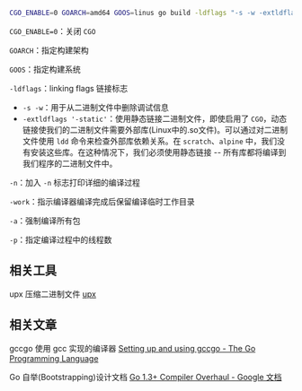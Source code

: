 ```bash
CGO_ENABLE=0 GOARCH=amd64 GOOS=linus go build -ldflags "-s -w -extldflags '-static'" -o ./app
```

`CGO_ENABLE=0`：关闭 `CGO`

`GOARCH`：指定构建架构

`GOOS`：指定构建系统

`-ldflags`：linking flags 链接标志
  - `-s -w`：用于从二进制文件中删除调试信息
  - `-extldflags '-static'`：使用静态链接二进制文件，即使启用了 `CGO`，动态链接使我们的二进制文件需要外部库(Linux中的.so文件)。可以通过对二进制文件使用 `ldd` 命令来检查外部库依赖关系。在 `scratch`、`alpine` 中，我们没有安装这些库。在这种情况下，我们必须使用静态链接 -- 所有库都将编译到我们程序的二进制文件中。

`-n`：加入 `-n` 标志打印详细的编译过程

`-work`：指示编译器编译完成后保留编译临时工作目录

`-a`：强制编译所有包

`-p`：指定编译过程中的线程数

## 相关工具

upx 压缩二进制文件 [upx](../UPX/upx.md)

## 相关文章

gccgo 使用 gcc 实现的编译器 [Setting up and using gccgo - The Go Programming Language](https://go.dev/doc/install/gccgo)

Go 自举(Bootstrapping)设计文档 [Go 1.3+ Compiler Overhaul - Google 文档](https://docs.google.com/document/d/1P3BLR31VA8cvLJLfMibSuTdwTuF7WWLux71CYD0eeD8/edit?pli=1)